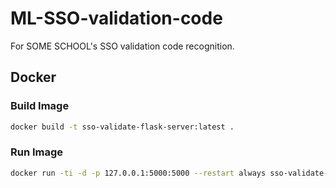 # ML-SSO-validation-code
For SOME SCHOOL's SSO validation code recognition.

## Docker
### Build Image
```sh
docker build -t sso-validate-flask-server:latest .
```
### Run Image
```sh
docker run -ti -d -p 127.0.0.1:5000:5000 --restart always sso-validate-flask-server:latest 
```
